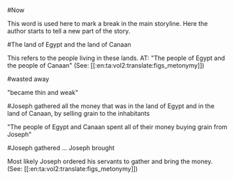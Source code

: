 #Now

This word is used here to mark a break in the main storyline. Here the author starts to tell a new part of the story.

#The land of Egypt and the land of Canaan

This refers to the people living in these lands. AT: "The people of Egypt and the people of Canaan" (See: [[:en:ta:vol2:translate:figs_metonymy]])

#wasted away

"became thin and weak"

#Joseph gathered all the money that was in the land of Egypt and in the land of Canaan, by selling grain to the inhabitants

"The people of Egypt and Canaan spent all of their money buying grain from Joseph"

#Joseph gathered ... Joseph brought

Most likely Joseph ordered his servants to gather and bring the money. (See: [[:en:ta:vol2:translate:figs_metonymy]])